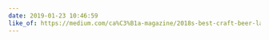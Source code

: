 ```yaml
---
date: 2019-01-23 10:46:59
like_of: https://medium.com/ca%C3%B1a-magazine/2018s-best-craft-beer-label-designs-2ea7c1df254f
---
```

